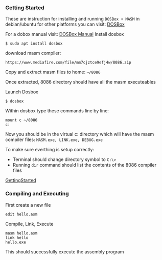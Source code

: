 ### Getting Started 
These are instruction for installing and running `DOSBox + MASM` in debian/ubuntu
for other platforms you can visit: [DOSBox](https://www.dosbox.com/download.php?main=1)

For a dobox manual visit: [DOSBox Manual](https://www.dosbox.com/DOSBoxManual.html)
Install dosbox

```
$ sudo apt install dosbox
```


download masm compiler: 
```
https://www.mediafire.com/file/mm7cjztce9efj4w/8086.zip
```

Copy and extract masm files to home: `~/8086`

Once extracted, 8086 directory should have all the masm executeables


Launch Dosbox 

```
$ dosbox
```

Within dosbox type these commands line by line:


```
mount c ~/8086
c:
```


Now you should be in the virtual c: directory which will 
have the masm compiler files: `MASM.exe, LINK.exe, DEBUG.exe`

To make sure everthing is setup correctly:
- Terminal should change directory symbol to `C:\>`
- Running `dir` command should list the contents of the 8086 compiler files 


[GettingStarted](./assets/gettingstarted.png)

### Compiling and Executing 

First create a new file
```
edit hello.asm
```

Compile, Link, Execute
```
masm hello.asm
link hello
hello.exe
```

This should successfully execute the assembly program




